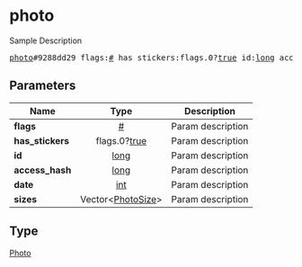 # photo

Sample Description

<pre>
<a href="../constructor/photo.md">photo</a>#9288dd29 flags:<a href="../type/#.md">#</a> has_stickers:flags.0?<a href="../type/true.md">true</a> id:<a href="../type/long.md">long</a> access_hash:<a href="../type/long.md">long</a> date:<a href="../type/int.md">int</a> sizes:Vector&lt;<a href="../type/PhotoSize.md">PhotoSize</a>&gt; = <a href="../type/Photo.md">Photo</a>;</pre>
## Parameters

| Name | Type | Description |
|------|:----:|-------------|
| **flags** | <a href="../type/#.md">#</a> | Param description |
| **has_stickers** | flags.0?<a href="../type/true.md">true</a> | Param description |
| **id** | <a href="../type/long.md">long</a> | Param description |
| **access_hash** | <a href="../type/long.md">long</a> | Param description |
| **date** | <a href="../type/int.md">int</a> | Param description |
| **sizes** | Vector&lt;<a href="../type/PhotoSize.md">PhotoSize</a>&gt; | Param description |

## Type

<a href="../type/Photo.md">Photo</a>
